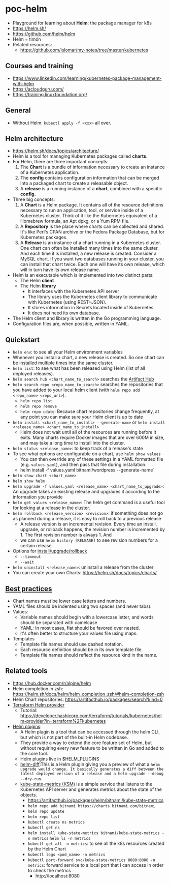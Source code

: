 # poc-helm
- Playground for learning about **Helm**: the package manager for k8s
- https://helm.sh/
- https://github.com/helm/helm
- Helm = timón
- Related resources:
  - https://github.com/islomar/my-notes/tree/master/kubernetes

## Courses and training
- https://www.linkedin.com/learning/kubernetes-package-management-with-helm
- https://acloudguru.com/
- https://training.linuxfoundation.org/

## General
- Without Helm: `kubectl apply -f <xxx>` all over.

## Helm architecture
- https://helm.sh/docs/topics/architecture/
- Helm is a tool for managing Kubernetes packages called **charts**.
- For Helm, there are three important concepts:
  1. The **Chart** is a bundle of information necessary to create an instance of a Kubernetes application.
  2. The **config** contains configuration information that can be merged into a packaged chart to create a releasable object.
  3. A **release** is a running instance of a **chart**, combined with a specific **config**.
- Three big concepts:
  1. A **Chart** is a Helm package. It contains all of the resource definitions necessary to run an application, tool, or service inside of a Kubernetes cluster. Think of it like the Kubernetes equivalent of a Homebrew formula, an Apt dpkg, or a Yum RPM file.
  2. A **Repository** is the place where charts can be collected and shared. It's like Perl's CPAN archive or the Fedora Package Database, but for Kubernetes packages.
  3. A **Release** is an instance of a chart running in a Kubernetes cluster. One chart can often be installed many times into the same cluster. And each time it is installed, a new release is created. Consider a MySQL chart. If you want two databases running in your cluster, you can install that chart twice. Each one will have its own release, which will in turn have its own release name.
- Helm is an executable which is implemented into two distinct parts:
  - The Helm **client**
  - The Helm **library**
    - It interfaces with the Kubernetes API server
    - The library uses the Kubernetes client library to communicate with Kubernetes (using REST+JSON).
    - It stores information in Secrets located inside of Kubernetes. 
    - It does not need its own database.
- The Helm client and library is written in the Go programming language.
- Configuration files are, when possible, written in YAML.

## Quickstart
- `helm env`: to see all your Helm environment variables
- Whenever you install a chart, a new release is created. So one chart can be installed multiple times into the same cluster.
- `helm list`: to see what has been released using Helm (list of all deployed releases).
- `helm search hub <chart_name_to_search>` searches the [Artifact Hub](https://artifacthub.io/packages/search?kind=0)
- `helm search repo <repo_name_to_search>` searches the repositories that you have added to your local helm client (with `helm repo add <repo_name> <repo_url>`).
  - `helm repo list`
  - `helm repo remove`
  - `helm repo udate`: Because chart repositories change frequently, at any point you can make sure your Helm client is up to date
- `helm install <chart_name_to_install> --generate-name` or `helm install <release_name> <chart_name_to_install>`
  - Helm does not wait until all of the resources are running before it exits. Many charts require Docker images that are over 600M in size, and may take a long time to install into the cluster.
- `helm status <release_name>`: to keep track of a release's state
- To see what options are configurable on a chart, use `helm show values`
  - You can then override any of these settings in a YAML formatted file (e.g. `values.yaml`), and then pass that file during installation.
  - helm install -f values.yaml bitnami/wordpress --generate-name`
- `helm show chart <chart_name>`
- `helm show helm`
- `helm upgrade -f values.yaml <release_name> <chart_name_to_upgrade>`: An upgrade takes an existing release and upgrades it according to the information you provide
- `helm get values <release_name>`: The helm get command is a useful tool for looking at a release in the cluster.
- `helm rollback <release_version> <revision>`: if something does not go as planned during a release, it is easy to roll back to a previous release
  - A release version is an incremental revision. Every time an install, upgrade, or rollback happens, the revision number is incremented by 1. The first revision number is always 1. And 
  - we can use `helm history [RELEASE]` to see revision numbers for a certain release.
- Options for [install/upgrade/rollback](https://helm.sh/docs/intro/using_helm/#helpful-options-for-installupgraderollback)
  - `--timeout`
  - `--wait`
- `helm uninstall <release_name>`: uninstall a release from the cluster
- You can create your own Charts: https://helm.sh/docs/topics/charts/

## [Best practices](https://helm.sh/docs/chart_best_practices)
- Chart names must be lower case letters and numbers.
- YAML files should be indented using two spaces (and never tabs).
- Values:
  - Variable names should begin with a lowercase letter, and words should be separated with camelcase
  - YAML: In most cases, flat should be favored over nested.
  - it's often better to structure your values file using maps.
- Templates
  - Template file names should use dashed notation.
  - Each resource definition should be in its own template file.
  - Template file names should reflect the resource kind in the name.

## Related tools
- https://hub.docker.com/r/alpine/helm
- Helm completion in zsh: https://helm.sh/docs/helm/helm_completion_zsh/#helm-completion-zsh
- Helm Chart repositories: https://artifacthub.io/packages/search?kind=0
- [Terraform Helm provider](https://registry.terraform.io/providers/hashicorp/helm/latest/docs)
  - Tutorial: https://developer.hashicorp.com/terraform/tutorials/kubernetes/helm-provider?in=terraform%2Fkubernetes
- [Helm plugins](https://helm.sh/docs/topics/plugins/): 
  - A Helm plugin is a tool that can be accessed through the helm CLI, but which is not part of the built-in Helm codebase.
  - They provide a way to extend the core feature set of Helm, but without requiring every new feature to be written in Go and added to the core tool.
  - Helm plugins live in $HELM_PLUGINS
  - [helm-diff](https://github.com/databus23/helm-diff):This is a Helm plugin giving you a preview of what a `helm upgrade would change. It basically generates a diff between the latest deployed version of a release and a helm upgrade --debug --dry-run`.
  - [kube-state-metrics (KSM)](https://github.com/kubernetes/kube-state-metrics) is a simple service that listens to the Kubernetes API server and generates metrics about the state of the objects.
    - https://artifacthub.io/packages/helm/bitnami/kube-state-metrics
    - `helm repo add bitnami https://charts.bitnami.com/bitnami`
    - `helm repo update`
    - `helm repo list`
    - `kubectl create ns metrics`
    - `kubectl get ns`
    - `helm install kube-state-metrics bitnami/kube-state-metrics -n metrics`
    `helm ls -n metrics`
    - `kubectl get all -n metrics`: to see all the k8s resources created by the Helm Chart
    - `kubectl logs <pod_name> -n metrics`
    - `kubectl port-forward svc/kube-state-metrics 8080:8080 -n metrics`: forward service to a local port that I can access in order to check the metrics
      - http://localhost:8080